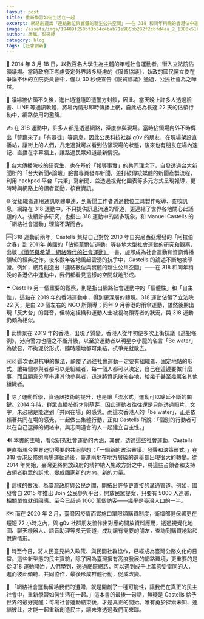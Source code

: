 ```yaml
---
layout: post
title: 重新學習如何生活在一起
excerpt: 網路創造出「連結數位與實體的新生公共空間」——在 318 和同年稍晚的香港佔中運動中，我們都看見這樣的空間就地形成。
image: /assets/imgs/19409f250bf3b34c4bab71e985bb282f2cbfd4aa_2_1380x516.jpeg
author: 唐鳳、彭筱婷
category: blog
tags: [社會創新]
---
```


🌻 2014 年 3 月 18 日，以數百名大學生為主體的年輕社會運動者，衝入立法院佔領議場。當時政府正考慮簽定外界諸多疑慮的《服貿協議》，執政的國民黨立委在爭論不休的立院委員會中，僅以 30 秒便宣告《服貿協議》通過，公民社會為之嘩然。

📲 議場被佔領不久後，進出通道隨即遭警方封鎖，因此，當天晚上許多人透過臉書、LINE 等通訊軟體，將場內情形即時傳播上網，自此成為長達 22 天的佔領行動中，網路使用的濫觴。

✍️ 在 318 運動中，許多人都是透過網路，深度參與現場。當時佔領場內外不時傳出「警察來了」「有暴徒」等訊息，因此公民科技社群 g0v 的朋友，在現場架設直播站，讓街上的人們，凡走過就可以看到佔領現場的狀態，後來也有朋友在場內速記、直播在字幕牆上，讓路過民眾知道最新情況。

📰 各大傳播院校的研究生，也在基於「報導事實」的共同理念下，自發透過台大新聞所的「台大新聞e論壇」臉書專頁發布新聞，更打破傳統媒體的新聞產製流程，利用 hackpad 平台「共筆」寫新聞、並透過視覺化圖表等多元方式呈現報導，更時時與網路上的讀者互動，核實資訊。

🌐 從組織者運用通訊軟體串連，到新聞工作者透過數位工具製作報導、查核訊息，網路在 318 運動中，不只提供訊息流通的管道，更連結了世界各地關心此議題的人。後續許多研究，也指出 318 運動中的諸多現象，和 Manuel Castells 的「網絡社會運動」理論不謀而合。

🆕 318 運動前兩年，Castells 集結自己對於 2010 年自突尼西亞爆發的「阿拉伯之春」到 2011年 美國的「佔領華爾街運動」等各地大型社會運動的研究和觀察，出版 [《憤怒與希望：網絡時代的社會運動》](https://www.books.com.tw/products/0010854944)一書，旋即成為社會運動和資訊傳播領域的經典之作。後來數年各地風起雲湧的抗爭中，Castells 的論述不斷地被印證。例如，網路創造出「連結數位與實體的新生公共空間」——在 318 和同年稍晚的香港佔中運動中，我們都看見這樣的空間就地形成。

☂️ Castells 另一個重要的觀察，則是指出網路社會運動中的「個體性」和「自主性」，這點在 2019 年的香港運動中，得到更深層的體現。318 運動佔領了立法院 22 天，是由 20 個左右的 NGO 所領導；同年 9 月香港的雨傘運動，雖然後期出現「反大台」的聲音，但特定組織和運動人士被視為領導者的狀況，與 318 運動仍頗為相似。

🌊 此情景在 2019 年的香港，出現了質變。香港人從年初便多次上街抗議《逃犯條例》，港府警力也隨之不斷升級，以至於運動者以明星李小龍的名言「Be water」為號召，不拘泥於形式，隨時隨地都可集結，抗爭完就散去。

🇭🇰 這次香港抗爭的做法，顛覆了過往社會運動一定要有組織者、固定地點的形式，讓每個參與者都可以是組織者，每一個人都可以決定，自己在這邊要做什麼事，而且願意分享串連其他參與者，迅速將資訊散佈各地，給幾千甚至幾萬名其他組織者。

🚸 除了運動哲學，資通訊技術的提升，也是讓「流水式」運動可以綿延不斷的關鍵。2014 年時，群眾直播技術才剛萌芽，因此運動者往往還是只能透過照片、文字，未必總是能達到「共同在場」的感覺。而這次香港人的「be water」，正是依賴著共同在場的感覺，一起做出集體行動，正如 Castells 所說：「個別的行動者可以在自己選擇的網絡中，與志同道合的人一起建立自主性。」

🔊 本書的主軸，看似研究社會運動的內涵，其實，透過這些社會運動，Castells 更直指現今世界迫切需要的共同夢想：「一個新的政治審議、發聲和決策形式。」在 318 香港反修例兩場運動過後，臺港兩地在地方層級的選舉都出現很大的轉變。從 2014 年開始，臺灣更將開放政府的精神納入施政方針之中，將這些占領者和支持占領者群眾的訴求，變成國家新的方向、新的力量。

🙋 這樣的做法，為臺灣政府與公民之間，開拓出許多更直接的溝通管道。例如，國發會自 2015 年推出 Join 公民參與平台，開放民眾提案，只要有 5000 人連署，相關單位就須回應。至今已超過 1060 萬個訪客——幾乎是臺灣人口的一半。

🗺️ 而在 2020 年 2 月，臺灣因疫情而實施口罩限額購買制度，衛福部健保署更在短短 72 小時之內，與 g0v 社群朋友協作出對應的開放資料應用，透過視覺化地圖、聊天機器人、語音助理等多元管道，成功讓有需要的朋友，查詢到購買地點和供需情形。

🗽 時至今日，將人民意見納入政策、與民間社群協作，已經成為臺灣公務文化的日常。這些新型態的民主實驗，除了因為臺灣擁有高度發展的網路環境，更重要的是從 318 運動開始，人們學到，透過網際網路，可以遇到成千上萬感受雷同的人，進而彼此傾聽、共同協作，最後形成群體行動，促成改變。

🎁 「網絡社會運動留給我們的遺贈，就是開創了一種可能性，讓我們在真正的民主社會中，重新學習如何生活在一起。」這本書的最後一句話，無疑是 Castells 給予世界的最好提醒：每場社會運動結束後，才是真正的開始。唯有勇於探索未知、連結彼此，才能一起重新創造民主，讓未來透過我們而來臨。
